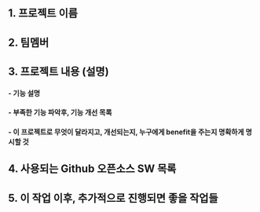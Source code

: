 <H2>1. 프로젝트 이름</H2>

<H2>2. 팀멤버</H2>

<H2>3. 프로젝트 내용 (설명)</H2>

<H4>- 기능 설명</H4>
<H4>- 부족한 기능 파악후, 기능 개선 목록</H4>
<H4>- 이 프로젝트로 무엇이 달라지고, 개선되는지, 누구에게 benefit을 주는지 명확하게 명시할 것</H4>

<H2>4. 사용되는 Github 오픈소스 SW 목록</H2>

<H2>5. 이 작업 이후, 추가적으로 진행되면 좋을 작업들</H2>
